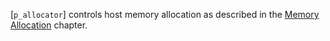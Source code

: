 [`p_allocator`] controls host memory allocation as described in the
[Memory Allocation](https://www.khronos.org/registry/vulkan/specs/1.3-extensions/html/vkspec.html#memory-allocation) chapter.